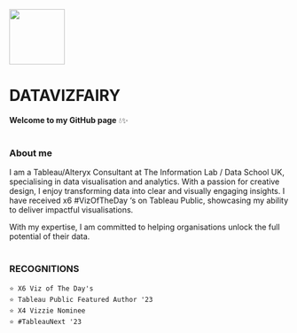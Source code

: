 
  <img src="https://datavizfairy.co.uk/wp-content/uploads/2024/01/datavizfairy-Logo-GIF-v2.gif"  width="100" height="100">

# DATAVIZFAIRY

**Welcome to my GitHub page** 💧✨
<br>
<br>
### About me
I am a Tableau/Alteryx Consultant at The Information Lab / Data School UK, specialising in data visualisation and analytics. With a passion for creative design, I enjoy transforming data into clear and visually engaging insights. I have received x6 #VizOfTheDay ‘s on Tableau Public, showcasing my ability to deliver impactful visualisations.

With my expertise, I am committed to helping organisations unlock the full potential of their data.
<br>
<br>
### RECOGNITIONS
`⭐ X6 Viz of The Day's` <br>
`⭐ Tableau Public Featured Author '23` <br>
`⭐ X4 Vizzie Nominee` <br>
`⭐ #TableauNext '23` <br>
